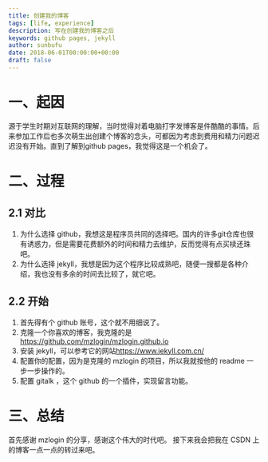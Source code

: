 ```yaml
---
title: 创建我的博客
tags: [life, experience]
description: 写在创建我的博客之后
keywords: github pages, jekyll
author: sunbufu
date: 2018-06-01T00:00:00+00:00
draft: false
---
```


# 一、起因
源于学生时期对互联网的理解，当时觉得对着电脑打字发博客是件酷酷的事情。后来参加工作后也多次萌生出创建个博客的念头，可都因为考虑到费用和精力问题迟迟没有开始。直到了解到github pages，我觉得这是一个机会了。

# 二、过程

## 2.1 对比
1. 为什么选择 github，我想这是程序员共同的选择吧。国内的许多git仓库也很有诱惑力，但是需要花费额外的时间和精力去维护，反而觉得有点买椟还珠吧。
2. 为什么选择 jekyll，我想是因为这个程序比较成熟吧，随便一搜都是各种介绍，我也没有多余的时间去比较了，就它吧。

## 2.2 开始
1. 首先得有个 github 账号，这个就不用细说了。
2. 克隆一个你喜欢的博客，我克隆的是<https://github.com/mzlogin/mzlogin.github.io>
3. 安装 jekyll，可以参考它的网站<https://www.jekyll.com.cn/>
4. 配置你的配置，因为是克隆的 mzlogin 的项目，所以我就按他的 readme 一步一步操作的。
5. 配置 gitalk ，这个 github 的一个插件，实现留言功能。

# 三、总结
首先感谢 mzlogin 的分享，感谢这个伟大的时代吧。
接下来我会把我在 CSDN 上的博客一点一点的转过来吧。
